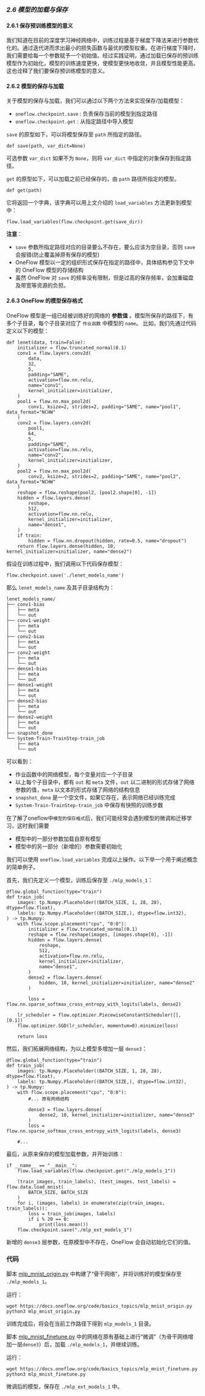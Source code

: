 ### ***2.6 模型的加载与保存***



#### 2.6.1 保存预训练模型的意义

我们知道在目前的深度学习神经网络中，训练过程是基于梯度下降法来进行参数优化的。通过迭代进而求出最小的损失函数与最优的模型权重。在进行梯度下降时，我们需要给每一个参数赋予一个初始值。经过实践证明，通过加载已保存的预训练模型作为初始化，模型的训练速度更快，使模型更快地收敛，并且模型性能更高。这也诠释了我们要保存预训练模型的意义。



#### 2.6.2 模型的保存与加载

关于模型的保存与加载，我们可以通过以下两个方法来实现保存/加载模型：

- `oneflow.checkpoint.save` : 负责保存当前的模型到指定路径
- `oneflow.checkpoint.get` : 从指定路径中导入模型

`save` 的原型如下，可以将模型保存至 `path` 所指定的路径。

```
def save(path, var_dict=None)
```

可选参数 `var_dict` 如果不为 `None`，则将 `var_dict` 中指定的对象保存到指定路径。

`get` 的原型如下，可以加载之前已经保存的，由 `path` 路径所指定的模型。

```
def get(path)
```

它将返回一个字典，该字典可以用上文介绍的 `load_variables` 方法更新到模型中：

```
flow.load_variables(flow.checkpoint.get(save_dir))
```

**注意**：

- `save` 参数所指定路径对应的目录要么不存在，要么应该为空目录，否则 `save` 会报错(防止覆盖掉原有保存的模型)
- OneFlow 模型以一定的组织形式保存在指定的路径中，具体结构参见下文中的 OneFlow 模型的存储结构
- 虽然 OneFlow 对 `save` 的频率没有限制，但是过高的保存频率，会加重磁盘及带宽等资源的负担。





#### 2.6.3 OneFlow 的模型保存格式

OneFlow 模型是一组已经被训练好的网络的 **参数值** 。模型所保存的路径下，有多个子目录，每个子目录对应了 `作业函数` 中模型的 `name`。 比如，我们先通过代码定义以下的模型：

```
def lenet(data, train=False):
    initializer = flow.truncated_normal(0.1)
    conv1 = flow.layers.conv2d(
        data,
        32,
        5,
        padding="SAME",
        activation=flow.nn.relu,
        name="conv1",
        kernel_initializer=initializer,
    )
    pool1 = flow.nn.max_pool2d(
        conv1, ksize=2, strides=2, padding="SAME", name="pool1", data_format="NCHW"
    )
    conv2 = flow.layers.conv2d(
        pool1,
        64,
        5,
        padding="SAME",
        activation=flow.nn.relu,
        name="conv2",
        kernel_initializer=initializer,
    )
    pool2 = flow.nn.max_pool2d(
        conv2, ksize=2, strides=2, padding="SAME", name="pool2", data_format="NCHW"
    )
    reshape = flow.reshape(pool2, [pool2.shape[0], -1])
    hidden = flow.layers.dense(
        reshape,
        512,
        activation=flow.nn.relu,
        kernel_initializer=initializer,
        name="dense1",
    )
    if train:
        hidden = flow.nn.dropout(hidden, rate=0.5, name="dropout")
    return flow.layers.dense(hidden, 10, kernel_initializer=initializer, name="dense2")
```

假设在训练过程中，我们调用以下代码保存模型：

```
flow.checkpoint.save('./lenet_models_name')
```

那么 `lenet_models_name` 及其子目录结构为：

```
lenet_models_name/
├── conv1-bias
│   ├── meta
│   └── out
├── conv1-weight
│   ├── meta
│   └── out
├── conv2-bias
│   ├── meta
│   └── out
├── conv2-weight
│   ├── meta
│   └── out
├── dense1-bias
│   ├── meta
│   └── out
├── dense1-weight
│   ├── meta
│   └── out
├── dense2-bias
│   ├── meta
│   └── out
├── dense2-weight
│   ├── meta
│   └── out
├── snapshot_done
└── System-Train-TrainStep-train_job
    ├── meta
    └── out
```

可以看到：

- 作业函数中的网络模型，每个变量对应一个子目录
- 以上每个子目录中，都有 `out` 和 `meta` 文件，`out` 以二进制的形式存储了网络参数的值，`meta` 以文本的形式存储了网络的结构信息
- `snapshot_done` 是一个空文件，如果它存在，表示网络已经训练完成
- `System-Train-TrainStep-train_job` 中保存有快照的训练步数



在了解了oneflow中`模型的保存格式`后，我们可能经常会遇到模型的微调和迁移学习，这时我们需要

- 模型中的一部分参数加载自原有模型
- 模型中的另一部分（新增的）参数需要初始化

我们可以使用 `oneflow.load_variables` 完成以上操作。以下举一个用于阐述概念的简单例子。

首先，我们先定义一个模型，训练后保存至 `./mlp_models_1`：

```
@flow.global_function(type="train")
def train_job(
    images: tp.Numpy.Placeholder((BATCH_SIZE, 1, 28, 28), dtype=flow.float),
    labels: tp.Numpy.Placeholder((BATCH_SIZE,), dtype=flow.int32),
) -> tp.Numpy:
    with flow.scope.placement("cpu", "0:0"):
        initializer = flow.truncated_normal(0.1)
        reshape = flow.reshape(images, [images.shape[0], -1])
        hidden = flow.layers.dense(
            reshape,
            512,
            activation=flow.nn.relu,
            kernel_initializer=initializer,
            name="dense1",
        )
        dense2 = flow.layers.dense(
            hidden, 10, kernel_initializer=initializer, name="dense2"
        )

        loss = flow.nn.sparse_softmax_cross_entropy_with_logits(labels, dense2)

    lr_scheduler = flow.optimizer.PiecewiseConstantScheduler([], [0.1])
    flow.optimizer.SGD(lr_scheduler, momentum=0).minimize(loss)

    return loss
```

然后，我们拓展网络结构，为以上模型多增加一层 `dense3`：

```
@flow.global_function(type="train")
def train_job(
    images: tp.Numpy.Placeholder((BATCH_SIZE, 1, 28, 28), dtype=flow.float),
    labels: tp.Numpy.Placeholder((BATCH_SIZE,), dtype=flow.int32),
) -> tp.Numpy:
    with flow.scope.placement("cpu", "0:0"):
        #... 原有网络结构

        dense3 = flow.layers.dense(
            dense2, 10, kernel_initializer=initializer, name="dense3"
        )
        loss = flow.nn.sparse_softmax_cross_entropy_with_logits(labels, dense3)

    #...
```

最后，从原来保存的模型加载参数，并开始训练：

```
if __name__ == "__main__":
    flow.load_variables(flow.checkpoint.get("./mlp_models_1"))

    (train_images, train_labels), (test_images, test_labels) = flow.data.load_mnist(
        BATCH_SIZE, BATCH_SIZE
    )
    for i, (images, labels) in enumerate(zip(train_images, train_labels)):
        loss = train_job(images, labels)
        if i % 20 == 0:
            print(loss.mean())
    flow.checkpoint.save("./mlp_ext_models_1")
```

新增的 `dense3` 层参数，在原模型中不存在，OneFlow 会自动初始化它们的值。

### 代码

脚本 [mlp_mnist_origin.py](https://github.com/Oneflow-Inc/oneflow-documentation/blob/modeldoc/cn/docs/code/basics_topics/mlp_mnist_origin.py) 中构建了“骨干网络”，并将训练好的模型保存至 `./mlp_models_1`。

运行：

```
wget https://docs.oneflow.org/code/basics_topics/mlp_mnist_origin.py
python3 mlp_mnist_origin.py
```

训练完成后，将会在当前工作路径下得到 `mlp_models_1` 目录。

脚本 [mlp_mnist_finetune.py](https://github.com/Oneflow-Inc/oneflow-documentation/blob/modeldoc/cn/docs/code/basics_topics/mlp_mnist_finetune.py) 中的网络在原有基础上进行“微调”（为骨干网络增加一层`dense3`）后，加载 `./mlp_models_1`，并继续训练。

运行：

```
wget https://docs.oneflow.org/code/basics_topics/mlp_mnist_finetune.py
python3 mlp_mnist_finetune.py
```

微调后的模型，保存在 `./mlp_ext_models_1` 中。